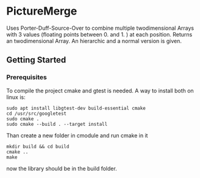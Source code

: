 # PictureMerge
Uses Porter-Duff-Source-Over to combine multiple twodimensional Arrays with 3 values (floating points between 0. and 1. ) at each position. Returns an twodimensional Array. An hierarchic and a normal version is given.

## Getting Started

### Prerequisites
To compile the project cmake and gtest is needed. A way to install both on linux is:
```
sudo apt install libgtest-dev build-essential cmake
cd /usr/src/googletest
sudo cmake .
sudo cmake --build . --target install
```
Than create a new folder in cmodule and run cmake in it

```
mkdir build && cd build
cmake ..
make
```
now the library should be in the build folder.
